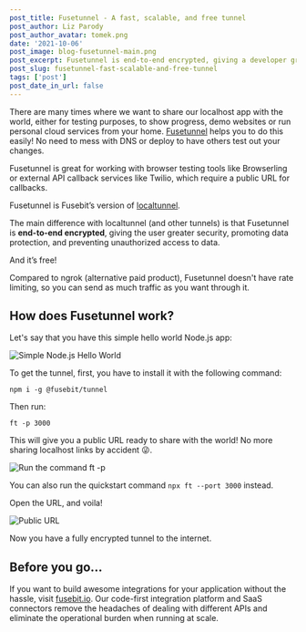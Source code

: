 ```yaml
---
post_title: Fusetunnel - A fast, scalable, and free tunnel
post_author: Liz Parody
post_author_avatar: tomek.png
date: '2021-10-06'
post_image: blog-fusetunnel-main.png
post_excerpt: Fusetunnel is end-to-end encrypted, giving a developer greater security for sharing your localhost app.
post_slug: fusetunnel-fast-scalable-and-free-tunnel
tags: ['post']
post_date_in_url: false
---
```


There are many times where we want to share our localhost app with the world, either for testing purposes, to show progress, demo websites or run personal cloud services from your home. [Fusetunnel](https://github.com/fusebit/tunnel) helps you to do this easily! No need to mess with DNS or deploy to have others test out your changes.

Fusetunnel is great for working with browser testing tools like Browserling or external API callback services like Twilio, which require a public URL for callbacks.

Fusetunnel is Fusebit’s version of [localtunnel](https://github.com/localtunnel/localtunnel).

The main difference with localtunnel (and other tunnels) is that Fusetunnel is **end-to-end encrypted**, giving the user greater security, promoting data protection, and preventing unauthorized access to data.

And it’s free!

Compared to ngrok (alternative paid product), Fusetunnel doesn't have rate limiting, so you can send as much traffic as you want through it.

## How does Fusetunnel work? 

Let's say that you have this simple hello world Node.js app:

![Simple Node.js Hello World](blog-fusetunnel-hello-world.png "Simple Node.js Hello World")

To get the tunnel, first, you have to install it with the following command:

`npm i -g @fusebit/tunnel`

Then run:

`ft -p 3000` 

This will give you a public URL ready to share with the world! No more sharing localhost links by accident 😜.

![Run the command ft -p <backend-service-port>](blog-fusetunnel-ft-command.png "command to get your public URL")

You can also run the quickstart command `npx ft --port 3000` instead.

Open the URL, and voila!

![Public URL](blog-fusetunnel-url.png "public localhost URL ready to share and test")

Now you have a fully encrypted tunnel to the internet.

## Before you go…
If you want to build awesome integrations for your application without the hassle, visit [fusebit.io](https://fusebit.io/).  Our code-first integration platform and SaaS connectors remove the headaches of dealing with different APIs and eliminate the operational burden when running at scale.
